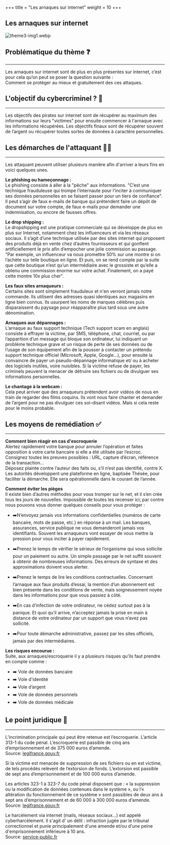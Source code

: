+++
title = "Les arnaques sur internet"
weight = 10
+++

## Les arnaques sur internet

![theme3-img1.webp](https://cybersafe-dls-fr.vercel.app/t3-img/theme3-img1.webp)


## Problématique du thème ❓
---
Les arnaques sur internet sont de plus en plus présentes sur internet, c’est pour cela qu’on peut se poser la question suivante :  
Comment se protéger au mieux et gratuitement des ces attaques.


## L'objectif du cybercriminel ? 🎯
---


Les objectifs des pirates sur internet  sont de récupérer au maximum des informations sur leurs "victimes" pour ensuite commencer à l'arnaque avec les informations récupérées. Les objectifs finaux sont de récupérer souvent de l’argent ou récupérer toutes sortes de données à caractère personnelles.


## Les démarches de l'attaquant 👨‍💻
---

Les attaquant peuvent utiliser plusieurs manière afin d'arriver a leurs fins en voici quelques unes.
 
**Le phishing ou hameçonnage :**  
Le phishing consiste à aller à la "pêche" aux informations. "C’est une technique frauduleuse qui trompe l’internaute pour l’inciter à communiquer ses données personnelles en se faisant passer pour un tiers de confiance". Il peut s’agir de faux e-mails de banque qui prétendent faire un dépôt de document sur votre compte, de faux e-mails pour demander une indemnisation, ou encore de fausses offres.
 
**Le drop shipping :**  
Le dropshipping est une pratique commerciale qui se développe de plus en plus sur Internet, notamment chez les influenceurs et via les réseaux sociaux. Il s’agit d’une technique utilisée par des sites internet qui proposent des produits déjà en vente chez d’autres fournisseurs et qui gonflent artificiellement le prix afin d’empocher une jolie commission au passage. "Par exemple, un influenceur va nous promettre 50% sur une montre si on l’achète sur telle boutique en ligne. Et puis, on se rend compte par la suite que cette boutique n’est qu’un intermédiaire avec le grossiste et qu’elle a obtenu une commission énorme sur votre achat. Finalement, on a payé cette montre 10x plus cher".

**Les faux sites arnaqueurs :**  
Certains sites sont simplement frauduleux et n'en verront jamais notre commande. Ils utilisent des adresses quasi identiques aux magasins en ligne bien connus. Ils usurpent les noms de marques célèbres puis disparaissent du paysage pour réapparaître plus tard sous une autre dénomination.

**Arnaques aux dépannages :**  
L’arnaque au faux support technique (Tech support scam en anglais) consiste à effrayer la victime, par SMS, téléphone, chat, courriel, ou par l’apparition d’un message qui bloque son ordinateur, lui indiquant un problème technique grave et un risque de perte de ses données ou de l’usage de son équipement afin de la pousser à contacter un prétendu support technique officiel (Microsoft, Apple, Google…), pour ensuite la convaincre de payer un pseudo-dépannage informatique et/ ou à acheter des logiciels inutiles, voire nuisibles. Si la victime refuse de payer, les criminels peuvent la menacer de détruire ses fichiers ou de divulguer ses informations personnelles.
 
**Le chantage à la webcam :**  
Cela peut arriver que des arnaqueurs prétendent avoir vidéos de nous en train de regarder des films coquins. Ils vont nous faire chanter et demander de l’argent pour ne pas divulguer ces soi-disant vidéos. Mais si cela reste pour le moins probable.



## Les moyens de remédiation ✅
---

**Comment bien réagir en cas d'escroquerie**  
Alertez rapidement votre banque pour annuler l’opération et faites opposition à votre carte bancaire si elle a été utilisée par l’escroc.  
Consignez toutes les preuves possibles : URL, capture d’écran, référence de la transaction…  
Déposez plainte contre l’auteur des faits ou, s’il n’est pas identifié, contre X. Les autorités développent une plateforme en ligne, baptisée Thésée, pour faciliter la démarche. Elle sera opérationnelle dans le courant de l’année.  


**Comment éviter les pièges**  
Il existe bien d’autres méthodes pour vous tromper sur le net, et il s’en crée tous les jours de nouvelles. Impossible de toutes les recenser ici; par contre nous pouvons vous donner quelques conseils pour vous protéger :  
 
- ➡️N’envoyez jamais vos informations confidentielles (numéros de carte bancaire, mots de passe, etc.) en réponse à un mail. Les banques, assurances, service publique ne vous demanderont jamais vos identifiants. Souvent les arnaqueurs vont essayer de vous mettre la pression pour vous inciter à payer rapidement.
 
- ➡️Prenez le temps de vérifier le sérieux de l’organisme qui vous sollicite pour un paiement ou autre. Un simple passage par le net suffit souvent à obtenir de nombreuses informations. Des erreurs de syntaxe et des approximations doivent vous alerter. 
 
- ➡️Prenez le temps de lire les conditions contractuelles. Concernant l’arnaque aux faux produits d’essai, la mention d’un abonnement est bien présente dans les conditions de vente, mais soigneusement noyée dans  les informations pour que vous passiez à côté.  

- ➡️En cas d’infection de votre ordinateur, ne cédez surtout pas à la panique. Et quoi qu’il arrive, n’acceptez jamais la prise en main à distance de votre ordinateur par un support que vous n’avez pas sollicité.
 
- ➡️Pour toute démarche administrative, passez par les sites officiels, jamais par des intermédiaires.

**Les risques encourue :**  
Suite, aux arnaques/escroquerie il y a plusieurs risques qu’ils faut prendre en compte comme :  
- ➡️ Vole de données bancaire
- ➡️ Vole d'identité
- ➡️ Vole d’argent
- ➡️ Vole de données personnels
- ➡️ Vole de données médicale


## Le point juridique 📘
---

L’incrimination principale qui peut être retenue est l’escroquerie. L’article 313-1 du code pénal. L’escroquerie est passible de cinq ans d’emprisonnement et de 375 000 euros d’amende.  
Source: [legifrance.gouv.fr](https://www.legifrance.gouv.fr/codes/article_lc/LEGIARTI000006418192/)  

Si la victime est menacée de suppression de ses fichiers ou en est victime, de tels procédés relèvent de l’extorsion de fonds. L’extorsion est passible de sept ans d’emprisonnement et de 100 000 euros d’amende.  

Les articles 323-1 à 323-7 du code pénal disposent que : « la suppression ou la modification de données contenues dans le système », ou l’« altération du fonctionnement de ce système » sont passibles de deux ans à sept ans d’emprisonnement et de 60 000 à 300 000 euros d’amende.  
Source: [legifrance.gouv.fr](https://www.legifrance.gouv.fr/codes/section_lc/LEGITEXT000006070719/LEGISCTA000006149839/#LEGISCTA000006149839)

Le harcèlement via internet (mails, réseaux sociaux...) est appelé cyberharcèlement. Il s'agit d' un délit : infraction jugée par le tribunal correctionnel et punie principalement d'une amende et/ou d'une peine d'emprisonnement inférieure à 10 ans.  
Source: [service-public.fr](https://www.service-public.fr/particuliers/vosdroits/F32239)
